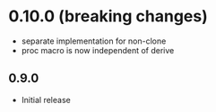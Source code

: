# 0.10.0 (breaking changes)

* separate implementation for non-clone
* proc macro is now independent of derive

## 0.9.0

* Initial release